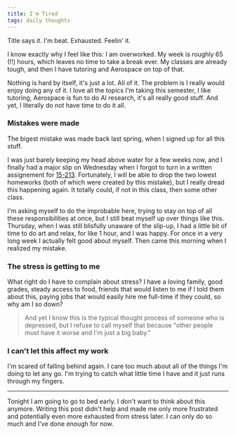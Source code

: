 ```yaml
---
title: I'm Tired
tags: daily thoughts
---
```


Title says it. I'm beat. Exhausted. Feelin' it.

I know exactly why I feel like this: I am overworked. My week is
roughly 65 (!!) hours, which leaves no time to take a break ever. My classes
are already tough, and then I have tutoring and Aerospace on top of that.

Nothing is hard by itself, it's just a lot. All of it. The problem is I really
would enjoy doing any of it. I love all the topics I'm taking this semester,
I like tutoring, Aerospace is fun to do AI research, it's all really good stuff.
And yet, I literally do not have time to do it all.

### Mistakes were made

The bigest mistake was made back last spring, when I signed up for all this
stuff.

I was just barely keeping my head above water for a few weeks now, and I
finally had a major slip on Wednesday when I forgot to turn in a written
assignement for [15-213](https://www.cs.cmu.edu/~213/). Fortunately, I will be
able to drop the two lowest homeworks (both of which were created by this
mistake), but I really dread this happening again. It totally could, if not in
this class, then some other class.

I'm asking myself to do the improbable here, trying to stay on top of all these
responsibilities at once, but I still beat myself up over things like this.
Thursday, when I was still blisfully unaware of the slip-up, I had a little bit
of time to do art and relax, for like 1 hour, and I was happy. For once in a
very long week I actually felt good about myself. Then came this morning when
I realized my mistake.

### The stress is getting to me

What right do I have to complain about stress? I have a loving family, good
grades, steady access to food, friends that would listen to me if I told them
about this, paying jobs that would easily hire me full-time if they could, so
why am I so down?

> And yet I know this is the typical thought process of someone who is
> depressed, but I refuse to call myself that because "other people must have
> it worse and I'm just a big baby."

### I can't let this affect my work

I'm scared of falling behind again. I care too much about all of the things
I'm doing to let any go. I'm trying to catch what little time I have and it
just runs through my fingers.

<hr>

Tonight I am going to go to bed early. I don't want to think about this
anymore. Writing this post didn't help and made me only more frustrated and
potentially even more exhausted from stress later. I can only do so much and
I've done enough for now.
